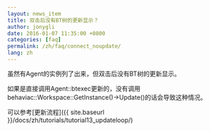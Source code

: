```yaml
---
layout: news_item
title: 双击后没有BT树的更新显示？
author: jonygli
date: 2016-01-07 11:35:00 +0800
categories: [faq]
permalink: /zh/faq/connect_noupdate/
lang: zh
---
```


虽然有Agent的实例列了出来，但双击后没有BT树的更新显示。

如果是直接调用Agent::btexec更新的，没有调用behaviac::Workspace::GetInstance()->Update()的话会导致这种情况。

可以参考[更新流程]({{ site.baseurl }}/docs/zh/tutorials/tutorial13_updateloop/)
